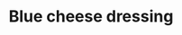 ---
servings:
notes:
directions: |-
  * Mix all ingredients in a medium-sized bowl
  * Chill for at least an hour before using to allow flavors to meld
  * Store in refrigerator for up to two weeks
ingredients: |-
  * 2 cups crumbled blue cheese or more if preferred
  * 1 garlic clove minced
  * 2 cups mayonnaise store-bought or homemade
  * 2 cups buttermilk
  * 2 dashes worcestershire sauce
  * 1 teaspoon kosher salt or to taste
  * 1 teaspoon freshly ground black pepper or to taste
rating:
ease: easy
category: condiment
href: 'https://www.thewickednoodle.com/buttermilk-blue-cheese-dressing/'
totalTime:
cookTime:
prepTime:
title: Blue cheese dressing
path: /blue-cheese-dressing
---